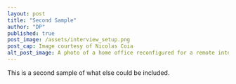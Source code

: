 ```yaml
---
layout: post
title: "Second Sample"
author: "DP"
published: true
post_image: /assets/interview_setup.png
post_cap: Image courtesy of Nicolas Coia
alt_post_image: A photo of a home office reconfigured for a remote interview
---
```


This is a second sample of what else could be included. 
